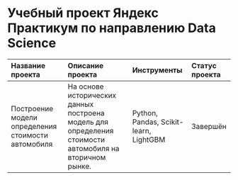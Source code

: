 # Учебный проект Яндекс Практикум по направлению Data Science

|Название проекта|Описание проекта|Инструменты|Статус проекта|
|:---------------|:---------------|:----------|:----------|
|Построение модели определения стоимости автомобиля|На основе исторических данных построена модель для определения стоимости автомобиля на вторичном рынке.|Python, Pandas, Scikit-learn, LightGBM|Завершён|
